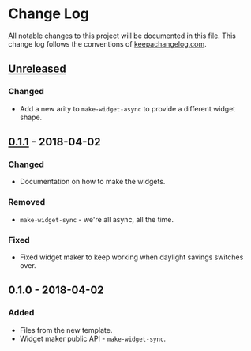 # Change Log
All notable changes to this project will be documented in this file. This change log follows the conventions of [keepachangelog.com](http://keepachangelog.com/).

## [Unreleased]
### Changed
- Add a new arity to `make-widget-async` to provide a different widget shape.

## [0.1.1] - 2018-04-02
### Changed
- Documentation on how to make the widgets.

### Removed
- `make-widget-sync` - we're all async, all the time.

### Fixed
- Fixed widget maker to keep working when daylight savings switches over.

## 0.1.0 - 2018-04-02
### Added
- Files from the new template.
- Widget maker public API - `make-widget-sync`.

[Unreleased]: https://github.com/your-name/ana_bastos/compare/0.1.1...HEAD
[0.1.1]: https://github.com/your-name/ana_bastos/compare/0.1.0...0.1.1
